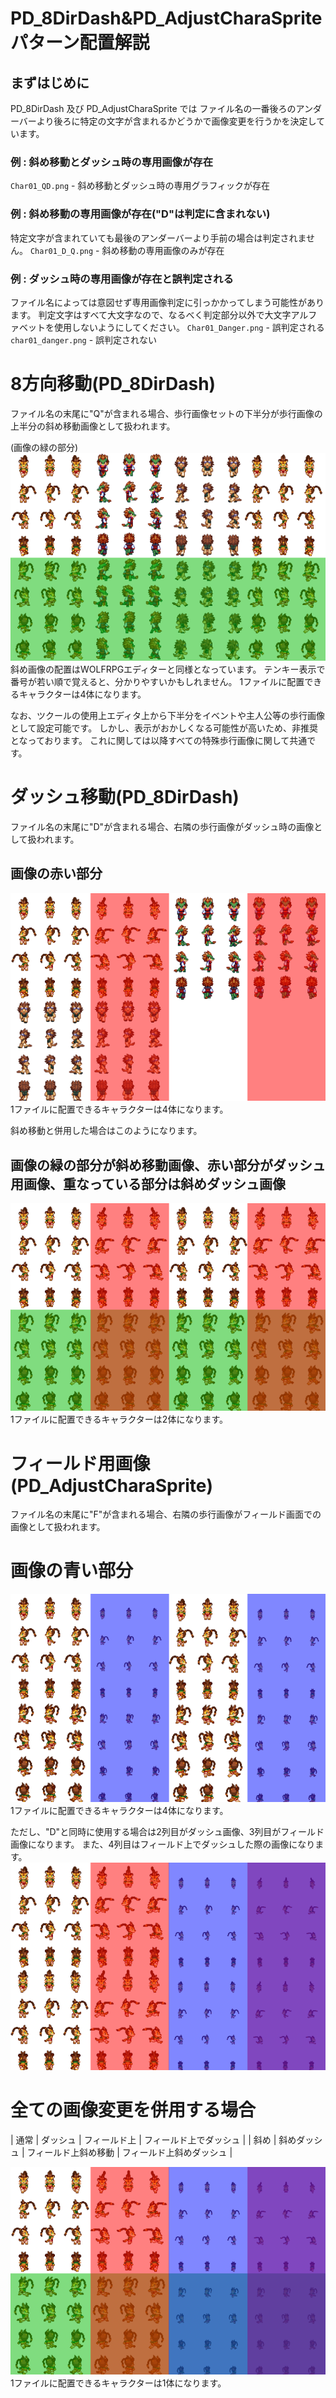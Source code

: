 # PD_8DirDash&PD_AdjustCharaSpriteパターン配置解説

## まずはじめに
PD_8DirDash 及び PD_AdjustCharaSprite では
ファイル名の一番後ろのアンダーバーより後ろに特定の文字が含まれるかどうかで画像変更を行うかを決定しています。

### 例 : 斜め移動とダッシュ時の専用画像が存在
`Char01_QD.png` - 斜め移動とダッシュ時の専用グラフィックが存在

### 例 : 斜め移動の専用画像が存在("D"は判定に含まれない)
特定文字が含まれていても最後のアンダーバーより手前の場合は判定されません。
`Char01_D_Q.png` - 斜め移動の専用画像のみが存在

### 例 : ダッシュ時の専用画像が存在と誤判定される
ファイル名によっては意図せず専用画像判定に引っかかってしまう可能性があります。
判定文字はすべて大文字なので、なるべく判定部分以外で大文字アルファベットを使用しないようにしてください。
`Char01_Danger.png` - 誤判定される
`char01_danger.png` - 誤判定されない

# 8方向移動(PD_8DirDash)
ファイル名の末尾に"Q"が含まれる場合、歩行画像セットの下半分が歩行画像の上半分の斜め移動画像として扱われます。

(画像の緑の部分)
![画像の緑の部分](img/gr01.png)
斜め画像の配置はWOLFRPGエディターと同様となっています。
テンキー表示で番号が若い順で覚えると、分かりやすいかもしれません。
1ファイルに配置できるキャラクターは4体になります。

なお、ツクールの使用上エディタ上から下半分をイベントや主人公等の歩行画像として設定可能です。
しかし、表示がおかしくなる可能性が高いため、非推奨となっております。
これに関しては以降すべての特殊歩行画像に関して共通です。

# ダッシュ移動(PD_8DirDash)
ファイル名の末尾に"D"が含まれる場合、右隣の歩行画像がダッシュ時の画像として扱われます。

## 画像の赤い部分
![](img/gr02.png)
1ファイルに配置できるキャラクターは4体になります。

斜め移動と併用した場合はこのようになります。

## 画像の緑の部分が斜め移動画像、赤い部分がダッシュ用画像、重なっている部分は斜めダッシュ画像
![](img/gr03.png)
1ファイルに配置できるキャラクターは2体になります。

# フィールド用画像(PD_AdjustCharaSprite)
ファイル名の末尾に"F"が含まれる場合、右隣の歩行画像がフィールド画面での画像として扱われます。

# 画像の青い部分
![](img/gr04.png)
1ファイルに配置できるキャラクターは4体になります。

ただし、"D"と同時に使用する場合は2列目がダッシュ画像、3列目がフィールド画像になります。
また、4列目はフィールド上でダッシュした際の画像になります。
![](img/gr05.png)

# 全ての画像変更を併用する場合

| 通常 | ダッシュ | フィールド上 | フィールド上でダッシュ | 
| 斜め | 斜めダッシュ | フィールド上斜め移動 | フィールド上斜めダッシュ |

![](img/gr06.png)
1ファイルに配置できるキャラクターは1体になります。